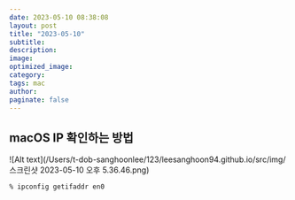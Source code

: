 ```yaml
---
date: 2023-05-10 08:38:08
layout: post
title: "2023-05-10"
subtitle:
description:
image:
optimized_image:
category:
tags: mac
author:
paginate: false
---
```


## macOS IP 확인하는 방법







![Alt text](/Users/t-dob-sanghoonlee/123/leesanghoon94.github.io/src/img/스크린샷 2023-05-10 오후 5.36.46.png)

  
  
  
  
    % ipconfig getifaddr en0